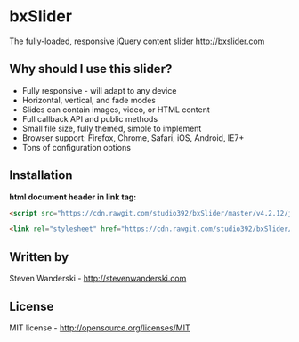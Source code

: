 # bxSlider

The fully-loaded, responsive jQuery content slider
http://bxslider.com

## Why should I use this slider?

- Fully responsive - will adapt to any device
- Horizontal, vertical, and fade modes
- Slides can contain images, video, or HTML content
- Full callback API and public methods
- Small file size, fully themed, simple to implement
- Browser support: Firefox, Chrome, Safari, iOS, Android, IE7+
- Tons of configuration options

## Installation

**html document header in link tag:**

```html
<script src="https://cdn.rawgit.com/studio392/bxSlider/master/v4.2.12/jquery.bxslider.min.js"></script>
```
```html
<link rel="stylesheet" href="https://cdn.rawgit.com/studio392/bxSlider/master/v4.2.12/jquery.bxslider.css" />
```

## Written by

Steven Wanderski - http://stevenwanderski.com

## License

MIT license - http://opensource.org/licenses/MIT
